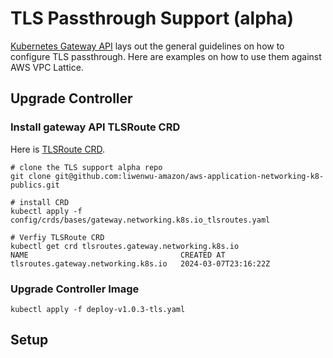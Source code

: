# TLS Passthrough Support (alpha)

[Kubernetes Gateway API](https://gateway-api.sigs.k8s.io/guides/tls/) lays out the general guidelines on how to configure TLS passthrough. Here are examples on how to use them against AWS VPC Lattice.

## Upgrade Controller

### Install gateway API TLSRoute CRD

Here is [TLSRoute CRD](https://github.com/liwenwu-amazon/aws-application-networking-k8-publics/blob/tls-route-support/config/crds/bases/gateway.networking.k8s.io_tlsroutes.yaml).



```
# clone the TLS support alpha repo
git clone git@github.com:liwenwu-amazon/aws-application-networking-k8-publics.git

# install CRD
kubectl apply -f config/crds/bases/gateway.networking.k8s.io_tlsroutes.yaml

# Verfiy TLSRoute CRD 
kubectl get crd tlsroutes.gateway.networking.k8s.io 
NAME                                  CREATED AT
tlsroutes.gateway.networking.k8s.io   2024-03-07T23:16:22Z

```

### Upgrade Controller Image

```
kubectl apply -f deploy-v1.0.3-tls.yaml
```

## Setup

### 